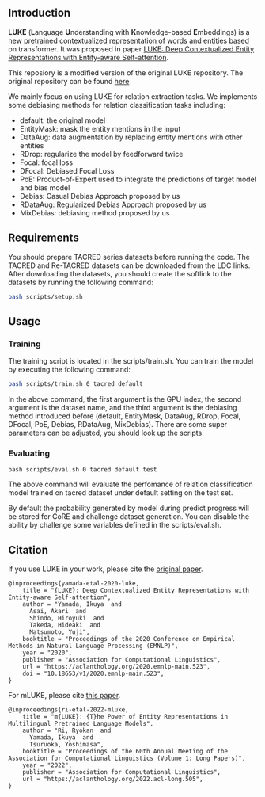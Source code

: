 ## Introduction

**LUKE** (**L**anguage **U**nderstanding with **K**nowledge-based
**E**mbeddings) is a new pretrained contextualized representation of words and entities based on transformer. It was
proposed in paper
[LUKE: Deep Contextualized Entity Representations with Entity-aware Self-attention](https://arxiv.org/abs/2010.01057).

This reposiory is a modified version of the original LUKE repository. The original repository can be
found [here](https://github.com/studio-ousia/luke)

We mainly focus on using LUKE for relation extraction tasks. We implements some debiasing methods for relation
classification tasks including:

* default: the original model
* EntityMask: mask the entity mentions in the input
* DataAug: data augmentation by replacing entity mentions with other entities
* RDrop: regularize the model by feedforward twice
* Focal: focal loss
* DFocal: Debiased Focal Loss
* PoE: Product-of-Expert used to integrate the predictions of target model and bias model
* Debias: Casual Debias Approach proposed by us
* RDataAug: Regularized Debias Approach proposed by us
* MixDebias: debiasing method proposed by us

## Requirements

You should prepare TACRED series datasets before running the code. The TACRED and Re-TACRED datasets can be downloaded
from the LDC links. After downloading the datasets, you should create the softlink to the datasets by running the
following command:

```bash
bash scripts/setup.sh
```

## Usage

### Training

The training script is located in the scripts/train.sh. You can train the model by executing the following command:

```bash
bash scripts/train.sh 0 tacred default
```

In the above command, the first argument is the GPU index, the second argument is the dataset name, and the third
argument is the debiasing method introduced before (default, EntityMask, DataAug, RDrop, Focal, DFocal, PoE, Debias,
RDataAug, MixDebias). There are some super parameters can be adjusted, you should look up the scripts.

### Evaluating

```bssh
bash scripts/eval.sh 0 tacred default test
```

The above command will evaluate the perfomance of relation classification model trained on tacred dataset under default
setting on the test set.

By default the probability generated by model during predict progress will be stored for CoRE and challenge dataset
generation. You can disable the ability by challenge some variables defined in the scripts/eval.sh.

## Citation

If you use LUKE in your work, please cite the
[original paper](https://aclanthology.org/2020.emnlp-main.523/).

```
@inproceedings{yamada-etal-2020-luke,
    title = "{LUKE}: Deep Contextualized Entity Representations with Entity-aware Self-attention",
    author = "Yamada, Ikuya  and
      Asai, Akari  and
      Shindo, Hiroyuki  and
      Takeda, Hideaki  and
      Matsumoto, Yuji",
    booktitle = "Proceedings of the 2020 Conference on Empirical Methods in Natural Language Processing (EMNLP)",
    year = "2020",
    publisher = "Association for Computational Linguistics",
    url = "https://aclanthology.org/2020.emnlp-main.523",
    doi = "10.18653/v1/2020.emnlp-main.523",
}
```

For mLUKE, please cite
[this paper](https://aclanthology.org/2022.acl-long.505/).

```
@inproceedings{ri-etal-2022-mluke,
    title = "m{LUKE}: {T}he Power of Entity Representations in Multilingual Pretrained Language Models",
    author = "Ri, Ryokan  and
      Yamada, Ikuya  and
      Tsuruoka, Yoshimasa",
    booktitle = "Proceedings of the 60th Annual Meeting of the Association for Computational Linguistics (Volume 1: Long Papers)",
    year = "2022",
    publisher = "Association for Computational Linguistics",
    url = "https://aclanthology.org/2022.acl-long.505",
}
```
